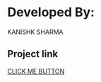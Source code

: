 # Developed By:

KANISHK SHARMA


## Project link

[CLICK ME BUTTON](https://helpful-macaron-b032b4.netlify.app/)